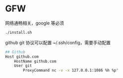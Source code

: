# GFW

网络通畅相关，google 等必须

```sh
./install.sh
```

github git 协议可以配置 ~/.ssh/config，需要手动配置

```sh
## Github
Host github.com
	HostName github.com
	User git
		ProxyCommand nc -v -x 127.0.0.1:1086 %h %p"
```